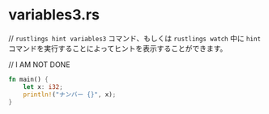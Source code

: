 # variables3.rs

// `rustlings hint variables3` コマンド、もしくは `rustlings watch` 中に `hint` コマンドを実行することによってヒントを表示することができます。

// I AM NOT DONE

```rust
fn main() {
    let x: i32;
    println!("ナンバー {}", x);
}
```

<!---
// variables3.rs
// Execute `rustlings hint variables3` or use the `hint` watch subcommand for a hint.

// I AM NOT DONE

fn main() {
    let x: i32;
    println!("Number {}", x);
}
--->
